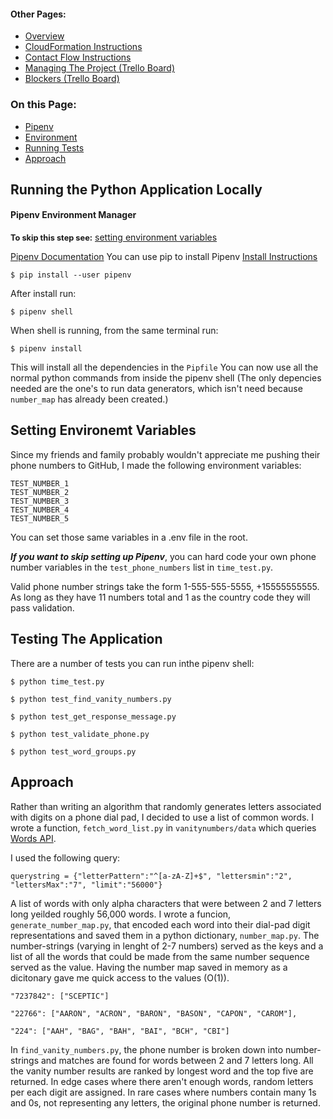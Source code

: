 #### Other Pages:
- [Overview](README.md)
- [CloudFormation Instructions](CLOUDFORMATION.md)
- [Contact Flow Instructions](CONTACTFLOW.md)
- [Managing The Project (Trello Board)](https://trello.com/b/MtaGkEdG/voicefoundry-code-challenge)
- [Blockers (Trello Board)](https://trello.com/b/MtaGkEdG/voicefoundry-code-challenge)

### On this Page:

- [Pipenv](#pipenv-environment-manager)
- [Environment](#setting-environemt-variables)
- [Running Tests](#testing-the-application)
- [Approach](#approach)



## Running the Python Application Locally
#### Pipenv Environment Manager
**<span style="font-size:.8rem">To skip this step see:</span>**    [setting environment variables](#setting-environemt-variables)

[Pipenv Documentation](https://pipenv.pypa.io/en/latest/install/)
You can use pip to install Pipenv
[Install Instructions](https://pypi.org/project/pipenv/)
```
$ pip install --user pipenv
```
After install run:
```
$ pipenv shell
```
When shell is running, from the same terminal run:
```
$ pipenv install
```
 This will install all the dependencies in the ``Pipfile``
 You can now use all the normal python commands from inside the pipenv shell (The only depencies needed are the one's to run data generators, which isn't need because ```number_map``` has already been created.)

## Setting Environemt Variables

Since my friends and family probably wouldn't appreciate me pushing their phone numbers to GitHub, I made the following environment variables:
```
TEST_NUMBER_1
TEST_NUMBER_2
TEST_NUMBER_3
TEST_NUMBER_4
TEST_NUMBER_5
```
You can set those same variables in a .env file in the root. 

***If you want to skip setting up Pipenv***, you can hard code your own phone number variables in the ```test_phone_numbers``` list in ```time_test.py```.

Valid phone number strings take the form 1-555-555-5555, +15555555555. As long as they have 11 numbers total and 1 as the country code they will pass validation.

## Testing The Application

There are a number of tests you can run inthe pipenv shell:
```
$ python time_test.py
```
```
$ python test_find_vanity_numbers.py
```
```
$ python test_get_response_message.py
```
```
$ python test_validate_phone.py
```
```
$ python test_word_groups.py
```

## Approach

Rather than writing an algorithm that randomly generates letters associated with digits on a phone dial pad, I decided to use a list of common words. I wrote a function, ```fetch_word_list.py``` in ```vanitynumbers/data``` which queries [Words API](https://www.wordsapi.com/#). 

I used the following query:

```
querystring = {"letterPattern":"^[a-zA-Z]+$", "lettersmin":"2", "lettersMax":"7", "limit":"56000"}
```

A list of words with only alpha characters that were between 2 and 7 letters long yeilded roughly 56,000 words. I wrote a funcion, ```generate_number_map.py```, that encoded each word into their dial-pad digit representations and saved them in a python dictionary, ```number_map.py```. The number-strings (varying in lenght of 2-7 numbers) served as the keys and a list of all the words that could be made from the same number sequence served as the value. Having the number map saved in memory as a dicitonary gave me quick access to the values (O(1)).

```
"7237842": ["SCEPTIC"]
```

```
"22766": ["AARON", "ACRON", "BARON", "BASON", "CAPON", "CAROM"],
```
```
"224": ["AAH", "BAG", "BAH", "BAI", "BCH", "CBI"]
```
In ```find_vanity_numbers.py```, the phone number is broken down into number-strings and matches are found for words between 2 and 7 letters long. All the vanity number results are ranked by longest word and the top five are returned. In edge cases where there aren't enough words, random letters per each digit are assigned. In rare cases where numbers contain many 1s and 0s, not representing any letters, the original phone number is returned.


